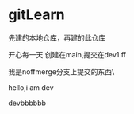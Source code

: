 # gitLearn
先建的本地仓库，再建的此仓库
 
开心每一天
创建在main,提交在dev1 
ff

我是noffmerge分支上提交的东西\


hello,i am dev


devbbbbbb